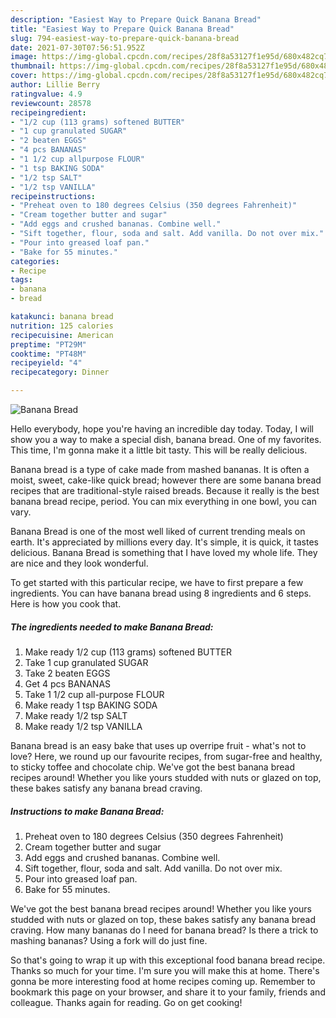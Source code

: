 ```yaml
---
description: "Easiest Way to Prepare Quick Banana Bread"
title: "Easiest Way to Prepare Quick Banana Bread"
slug: 794-easiest-way-to-prepare-quick-banana-bread
date: 2021-07-30T07:56:51.952Z
image: https://img-global.cpcdn.com/recipes/28f8a53127f1e95d/680x482cq70/banana-bread-recipe-main-photo.jpg
thumbnail: https://img-global.cpcdn.com/recipes/28f8a53127f1e95d/680x482cq70/banana-bread-recipe-main-photo.jpg
cover: https://img-global.cpcdn.com/recipes/28f8a53127f1e95d/680x482cq70/banana-bread-recipe-main-photo.jpg
author: Lillie Berry
ratingvalue: 4.9
reviewcount: 28578
recipeingredient:
- "1/2 cup (113 grams) softened BUTTER"
- "1 cup granulated SUGAR"
- "2 beaten EGGS"
- "4 pcs BANANAS"
- "1 1/2 cup allpurpose FLOUR"
- "1 tsp BAKING SODA"
- "1/2 tsp SALT"
- "1/2 tsp VANILLA"
recipeinstructions:
- "Preheat oven to 180 degrees Celsius (350 degrees Fahrenheit)"
- "Cream together butter and sugar"
- "Add eggs and crushed bananas. Combine well."
- "Sift together, flour, soda and salt. Add vanilla. Do not over mix."
- "Pour into greased loaf pan."
- "Bake for 55 minutes."
categories:
- Recipe
tags:
- banana
- bread

katakunci: banana bread 
nutrition: 125 calories
recipecuisine: American
preptime: "PT29M"
cooktime: "PT48M"
recipeyield: "4"
recipecategory: Dinner

---
```



![Banana Bread](https://img-global.cpcdn.com/recipes/28f8a53127f1e95d/680x482cq70/banana-bread-recipe-main-photo.jpg)

Hello everybody, hope you're having an incredible day today. Today, I will show you a way to make a special dish, banana bread. One of my favorites. This time, I'm gonna make it a little bit tasty. This will be really delicious.

Banana bread is a type of cake made from mashed bananas. It is often a moist, sweet, cake-like quick bread; however there are some banana bread recipes that are traditional-style raised breads. Because it really is the best banana bread recipe, period. You can mix everything in one bowl, you can vary.

Banana Bread is one of the most well liked of current trending meals on earth. It's appreciated by millions every day. It's simple, it is quick, it tastes delicious. Banana Bread is something that I have loved my whole life. They are nice and they look wonderful.


To get started with this particular recipe, we have to first prepare a few ingredients. You can have banana bread using 8 ingredients and 6 steps. Here is how you cook that.

<!--inarticleads1-->

##### The ingredients needed to make Banana Bread:

1. Make ready 1/2 cup (113 grams) softened BUTTER
1. Take 1 cup granulated SUGAR
1. Take 2 beaten EGGS
1. Get 4 pcs BANANAS
1. Take 1 1/2 cup all-purpose FLOUR
1. Make ready 1 tsp BAKING SODA
1. Make ready 1/2 tsp SALT
1. Make ready 1/2 tsp VANILLA


Banana bread is an easy bake that uses up overripe fruit - what&#39;s not to love? Here, we round up our favourite recipes, from sugar-free and healthy, to sticky toffee and chocolate chip. We&#39;ve got the best banana bread recipes around! Whether you like yours studded with nuts or glazed on top, these bakes satisfy any banana bread craving. 

<!--inarticleads2-->

##### Instructions to make Banana Bread:

1. Preheat oven to 180 degrees Celsius (350 degrees Fahrenheit)
1. Cream together butter and sugar
1. Add eggs and crushed bananas. Combine well.
1. Sift together, flour, soda and salt. Add vanilla. Do not over mix.
1. Pour into greased loaf pan.
1. Bake for 55 minutes.


We&#39;ve got the best banana bread recipes around! Whether you like yours studded with nuts or glazed on top, these bakes satisfy any banana bread craving. How many bananas do I need for banana bread? Is there a trick to mashing bananas? Using a fork will do just fine. 

So that's going to wrap it up with this exceptional food banana bread recipe. Thanks so much for your time. I'm sure you will make this at home. There's gonna be more interesting food at home recipes coming up. Remember to bookmark this page on your browser, and share it to your family, friends and colleague. Thanks again for reading. Go on get cooking!
